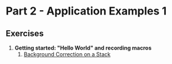 # Part 2 - Application Examples 1

## Exercises

1. **Getting started: "Hello World" and recording macros**
    1. [Background Correction on a Stack ](./ex/ex13-01.md)
